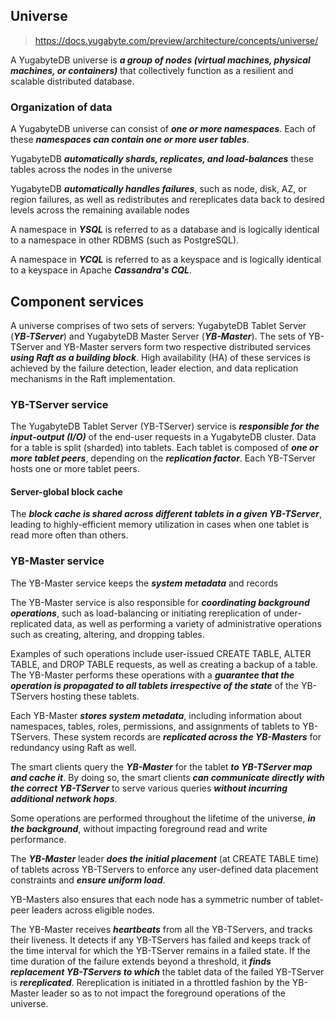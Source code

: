## Universe
> https://docs.yugabyte.com/preview/architecture/concepts/universe/

A YugabyteDB universe is ***a group of nodes (virtual machines, physical machines, or containers)*** that collectively function as a resilient and scalable distributed database.

### Organization of data
A YugabyteDB universe can consist of ***one or more namespaces***. Each of these ***namespaces can contain one or more user tables***.

YugabyteDB ***automatically shards, replicates, and load-balances*** these tables across the nodes in the universe

YugabyteDB **_automatically handles failures_**, such as node, disk, AZ, or region failures, as well as redistributes and rereplicates data back to desired levels across the remaining available nodes

A namespace in **_YSQL_** is referred to as a database and is logically identical to a namespace in other RDBMS (such as PostgreSQL).

A namespace in **_YCQL_** is referred to as a keyspace and is logically identical to a keyspace in Apache **_Cassandra's CQL_**.

## Component services
A universe comprises of two sets of servers: YugabyteDB Tablet Server (**_YB-TServer_**) and YugabyteDB Master Server (**_YB-Master_**). The sets of YB-TServer and YB-Master servers form two respective distributed services **_using Raft as a building block_**. High availability (HA) of these services is achieved by the failure detection, leader election, and data replication mechanisms in the Raft implementation.

### YB-TServer service
The YugabyteDB Tablet Server (YB-TServer) service is _**responsible for the input-output (I/O)**_ of the end-user requests in a YugabyteDB cluster. Data for a table is split (sharded) into tablets. Each tablet is composed of **_one or more tablet peers_**, depending on the _**replication factor**_. Each YB-TServer hosts one or more tablet peers.

#### Server-global block cache
The _**block cache is shared across different tablets in a given YB-TServer**_, leading to highly-efficient memory utilization in cases when one tablet is read more often than others.

### YB-Master service
The YB-Master service keeps the _**system metadata**_ and records

The YB-Master service is also responsible for _**coordinating background operations**_, such as load-balancing or initiating rereplication of under-replicated data, as well as performing a variety of administrative operations such as creating, altering, and dropping tables.

Examples of such operations include user-issued CREATE TABLE, ALTER TABLE, and DROP TABLE requests, as well as creating a backup of a table. The YB-Master performs these operations with a _**guarantee that the operation is propagated to all tablets irrespective of the state**_ of the YB-TServers hosting these tablets.

Each YB-Master _**stores system metadata**_, including information about namespaces, tables, roles, permissions, and assignments of tablets to YB-TServers. These system records are _**replicated across the YB-Masters**_ for redundancy using Raft as well. 

The smart clients query the _**YB-Master**_ for the tablet _**to YB-TServer map and cache it**_. By doing so, the smart clients _**can communicate directly with the correct YB-TServer**_ to serve various queries _**without incurring additional network hops**_.

Some operations are performed throughout the lifetime of the universe, _**in the background**_, without impacting foreground read and write performance.

The _**YB-Master**_ leader _**does the initial placement**_ (at CREATE TABLE time) of tablets across YB-TServers to enforce any user-defined data placement constraints and _**ensure uniform load**_. 

YB-Masters also ensures that each node has a symmetric number of tablet-peer leaders across eligible nodes.

The YB-Master receives _**heartbeats**_ from all the YB-TServers, and tracks their liveness. It detects if any YB-TServers has failed and keeps track of the time interval for which the YB-TServer remains in a failed state. If the time duration of the failure extends beyond a threshold, it _**finds replacement YB-TServers to which**_ the tablet data of the failed YB-TServer is _**rereplicated**_. Rereplication is initiated in a throttled fashion by the YB-Master leader so as to not impact the foreground operations of the universe.
